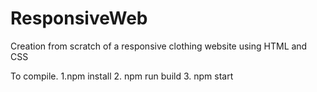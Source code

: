 # ResponsiveWeb
Creation from scratch of a responsive clothing website using HTML and CSS

To compile.
  1.npm install
  2. npm run build
  3. npm start

